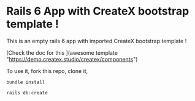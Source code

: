 # Rails 6 App with CreateX bootstrap template !

This is an empty rails 6 app with imported CreateX bootstrap template ! 

[Check the doc for this ](awesome template "https://demo.createx.studio/createx/components")

To use it, fork this repo, clone it, 

```bundle install```

```rails db:create```